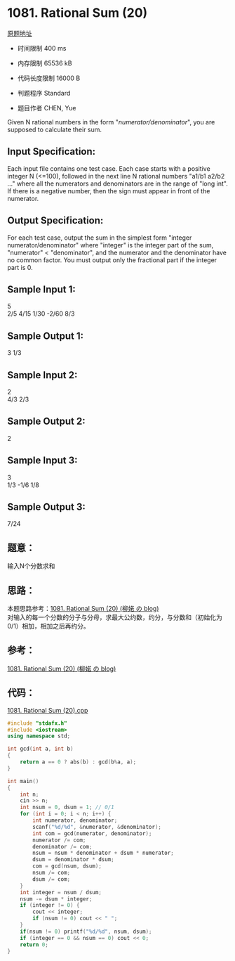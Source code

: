 ﻿# 1081. Rational Sum (20)
[原题地址](https://www.patest.cn/contests/pat-a-practise/1081)


* 时间限制 400 ms



* 内存限制 65536 kB



* 代码长度限制 16000 B



* 判题程序 Standard 

* 题目作者 CHEN, Yue



Given N rational numbers in the form "*numerator/denominator*", you are supposed to calculate their sum.

## Input Specification: 

Each input file contains one test case. Each case starts with a positive integer N (<=100), followed in the next line N rational numbers "a1/b1 a2/b2 ..." where all the numerators and denominators are in the range of "long int". If there is a negative number, then the sign must appear in front of the numerator.

## Output Specification: 

For each test case, output the sum in the simplest form "integer numerator/denominator" where "integer" is the integer part of the sum, "numerator" < "denominator", and the numerator and the denominator have no common factor. You must output only the fractional part if the integer part is 0.
## Sample Input 1:  
5  
2/5 4/15 1/30 -2/60 8/3  

## Sample Output 1:  
3 1/3  

## Sample Input 2:  
2  
4/3 2/3  

## Sample Output 2:  
2  

## Sample Input 3:  
3  
1/3 -1/6 1/8  

## Sample Output 3:    
7/24  


## 题意：

输入N个分数求和


## 思路：
本题思路参考：[1081. Rational Sum (20) (柳婼 の blog)](https://www.liuchuo.net/archives/2108)  
对输入的每一个分数的分子与分母，求最大公约数，约分，与分数和（初始化为0/1）相加，相加之后再约分。

## 参考：
[1081. Rational Sum (20) (柳婼 の blog)](https://www.liuchuo.net/archives/2108)

## 代码：


[1081. Rational Sum (20).cpp](https://github.com/jerrykcode/PAT-Practise/blob/master/PAT%20Advanced%20Level%20Practise/1081.%20Rational%20Sum%20(20)/1081.%20Rational%20Sum%20(20).cpp)


```cpp
#include "stdafx.h"
#include <iostream>
using namespace std;

int gcd(int a, int b)
{
	return a == 0 ? abs(b) : gcd(b%a, a);
}

int main()
{
	int n;
	cin >> n;
	int nsum = 0, dsum = 1; // 0/1
	for (int i = 0; i < n; i++) {
		int numerator, denominator;
		scanf("%d/%d", &numerator, &denominator);
		int com = gcd(numerator, denominator);
		numerator /= com;
		denominator /= com;
		nsum = nsum * denominator + dsum * numerator;
		dsum = denominator * dsum;
		com = gcd(nsum, dsum);
		nsum /= com;
		dsum /= com;
	}
	int integer = nsum / dsum;
	nsum -= dsum * integer;
	if (integer != 0) {
		cout << integer;
		if (nsum != 0) cout << " ";
	}
	if(nsum != 0) printf("%d/%d", nsum, dsum);
	if (integer == 0 && nsum == 0) cout << 0;
    return 0;
}
```